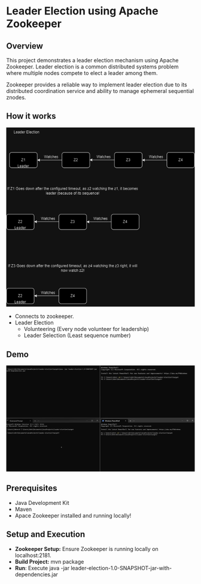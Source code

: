 # Leader Election using Apache Zookeeper

## Overview 
This project demonstrates a leader election mechanism using Apache Zookeeper. Leader election is a common distributed systems problem where multiple nodes compete to elect a leader among them. 

Zookeeper provides a reliable way to implement leader election due to its distributed coordination service and ability to manage ephemeral sequential znodes.

## How it works
![How it works](LeaderElection.png)

- Connects to zookeeper.
- Leader Election
    - Volunteering (Every node volunteer for leadership)
    - Leader Selection (Least sequence number)

## Demo
![Demo](LeaderElection.gif)

## Prerequisites
- Java Development Kit
- Maven
- Apace Zookeeper installed and running locally!

## Setup and Execution
- **Zookeeper Setup:** Ensure Zookeeper is running locally on localhost:2181.
- **Build Project:** mvn package
- **Run**: Execute java -jar leader-election-1.0-SNAPSHOT-jar-with-dependencies.jar
